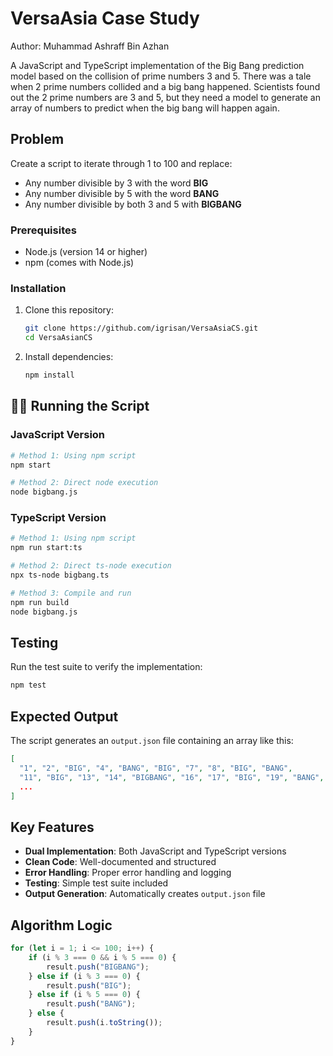 # VersaAsia Case Study 
Author: Muhammad Ashraff Bin Azhan

A JavaScript and TypeScript implementation of the Big Bang prediction model based on the collision of prime numbers 3 and 5.
There was a tale when 2 prime numbers collided and a big bang happened. Scientists found out the 2 prime numbers are 3 and 5, but they need a model to generate an array of numbers to predict when the big bang will happen again.

## Problem

Create a script to iterate through 1 to 100 and replace:
- Any number divisible by 3 with the word **BIG**
- Any number divisible by 5 with the word **BANG**
- Any number divisible by both 3 and 5 with **BIGBANG**

### Prerequisites

- Node.js (version 14 or higher)
- npm (comes with Node.js)

### Installation

1. Clone this repository:
   ```bash
   git clone https://github.com/igrisan/VersaAsiaCS.git
   cd VersaAsianCS
   ```

2. Install dependencies:
   ```bash
   npm install
   ```

## 🏃‍♂️ Running the Script

### JavaScript Version

```bash
# Method 1: Using npm script
npm start

# Method 2: Direct node execution
node bigbang.js
```

### TypeScript Version

```bash
# Method 1: Using npm script
npm run start:ts

# Method 2: Direct ts-node execution
npx ts-node bigbang.ts

# Method 3: Compile and run
npm run build
node bigbang.js
```

## Testing

Run the test suite to verify the implementation:

```bash
npm test
```

## Expected Output

The script generates an `output.json` file containing an array like this:

```json
[
  "1", "2", "BIG", "4", "BANG", "BIG", "7", "8", "BIG", "BANG", 
  "11", "BIG", "13", "14", "BIGBANG", "16", "17", "BIG", "19", "BANG",
  ...
]
```

## Key Features

- **Dual Implementation**: Both JavaScript and TypeScript versions
- **Clean Code**: Well-documented and structured
- **Error Handling**: Proper error handling and logging
- **Testing**: Simple test suite included
- **Output Generation**: Automatically creates `output.json` file

## Algorithm Logic

```javascript
for (let i = 1; i <= 100; i++) {
    if (i % 3 === 0 && i % 5 === 0) {
        result.push("BIGBANG");
    } else if (i % 3 === 0) {
        result.push("BIG");
    } else if (i % 5 === 0) {
        result.push("BANG");
    } else {
        result.push(i.toString());
    }
}
```
